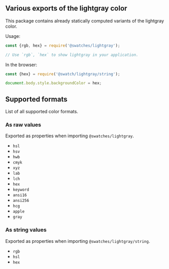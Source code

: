 ## Various exports of the lightgray color

This package contains already statically computed variants of the lightgray color.

Usage:
```js
const {rgb, hex} = require('@swatches/lightgray');

// Use `rgb`, `hex` to show lightgray in your application.
```

In the browser:
```js
const {hex} = require('@swatch/lightgray/string');

document.body.style.backgroundColor = hex;
```

## Supported formats


List of all supported color formats.

### As raw values

Exported as properties when importing `@swatches/lightgray`.

- `hsl`
- `hsv`
- `hwb`
- `cmyk`
- `xyz`
- `lab`
- `lch`
- `hex`
- `keyword`
- `ansi16`
- `ansi256`
- `hcg`
- `apple`
- `gray`

### As string values

Exported as properties when importing `@swatches/lightgray/string`.

- `rgb`
- `hsl`
- `hex`
